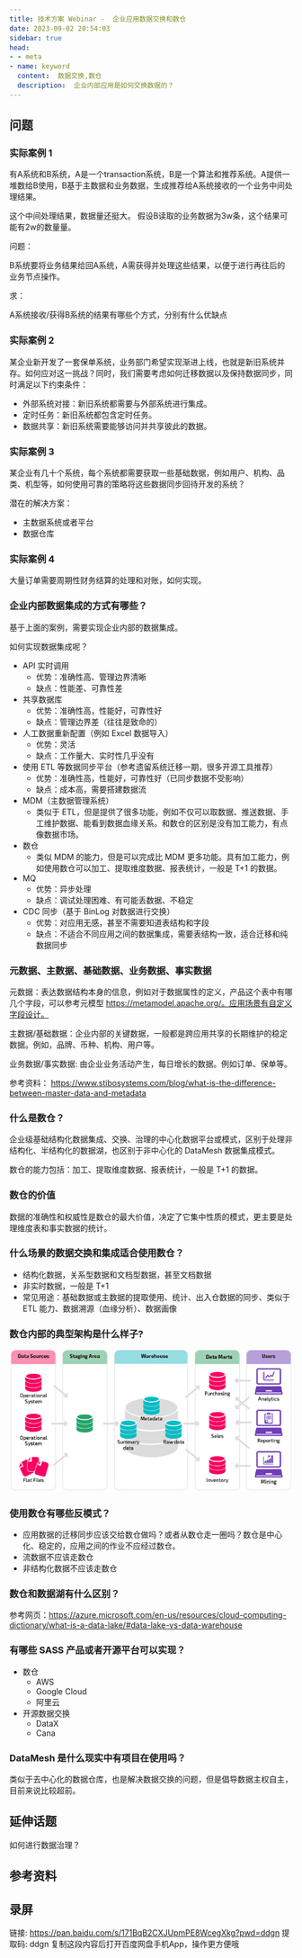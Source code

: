 ```yaml
---
title: 技术方案 Webinar -  企业应用数据交换和数仓
date: 2023-09-02 20:54:03
sidebar: true
head:
- - meta
- name: keyword
  content:  数据交换,数仓
  description:  企业内部应用是如何交换数据的？
---
```


## 问题

### 实际案例 1

有A系统和B系统，A是一个transaction系统，B是一个算法和推荐系统。A提供一堆数给B使用，B基于主数据和业务数据，生成推荐给A系统接收的一个业务中间处理结果。

这个中间处理结果，数据量还挺大。 假设B读取的业务数据为3w条，这个结果可能有2w的数量量。

问题：

B系统要将业务结果给回A系统，A需获得并处理这些结果，以便于进行再往后的业务节点操作。

求：

A系统接收/获得B系统的结果有哪些个方式，分别有什么优缺点

### 实际案例 2

某企业新开发了一套保单系统，业务部门希望实现渐进上线，也就是新旧系统并存。如何应对这一挑战？同时，我们需要考虑如何迁移数据以及保持数据同步，同时满足以下约束条件：

- 外部系统对接：新旧系统都需要与外部系统进行集成。
- 定时任务：新旧系统都包含定时任务。
- 数据共享：新旧系统需要能够访问并共享彼此的数据。

### 实际案例 3

某企业有几十个系统，每个系统都需要获取一些基础数据，例如用户、机构、品类、机型等，如何使用可靠的策略将这些数据同步回待开发的系统？

潜在的解决方案：

- 主数据系统或者平台
- 数据仓库

### 实际案例 4

大量订单需要周期性财务结算的处理和对账，如何实现。

### 企业内部数据集成的方式有哪些？

基于上面的案例，需要实现企业内部的数据集成。

如何实现数据集成呢？

- API 实时调用
  - 优势：准确性高、管理边界清晰
  - 缺点：性能差、可靠性差
- 共享数据库
  - 优势：准确性高，性能好，可靠性好
  - 缺点：管理边界差（往往是致命的）
- 人工数据重新配置（例如 Excel 数据导入）
  - 优势：灵活
  - 缺点：工作量大、实时性几乎没有
- 使用 ETL 等数据同步平台（参考遗留系统迁移一期，很多开源工具推荐）
  - 优势：准确性高，性能好，可靠性好（已同步数据不受影响）
  - 缺点：成本高，需要搭建数据流
- MDM（主数据管理系统）
  - 类似于 ETL，但是提供了很多功能，例如不仅可以取数据、推送数据、手工维护数据、能看到数据血缘关系。和数仓的区别是没有加工能力，有点像数据市场。
- 数仓
  - 类似 MDM 的能力，但是可以完成比 MDM 更多功能。具有加工能力，例如使用数仓可以加工、提取维度数据、报表统计，一般是 T+1 的数据。
- MQ
  - 优势：异步处理
  - 缺点：调试处理困难、有可能丢数据、不稳定
- CDC 同步（基于 BinLog 对数据进行交换）
  - 优势：对应用无感，甚至不需要知道表结构和字段
  - 缺点：不适合不同应用之间的数据集成，需要表结构一致，适合迁移和纯数据同步

### 元数据、主数据、基础数据、业务数据、事实数据

元数据：表达数据结构本身的信息，例如对于数据属性的定义，产品这个表中有哪几个字段，可以参考元模型 https://metamodel.apache.org/。应用场景有自定义字段设计。

主数据/基础数据：企业内部的关键数据，一般都是跨应用共享的长期维护的稳定数据。例如，品牌、币种、机构、用户等。

业务数据/事实数据: 由企业业务活动产生，每日增长的数据。例如订单、保单等。

参考资料： https://www.stibosystems.com/blog/what-is-the-difference-between-master-data-and-metadata

### 什么是数仓？

企业级基础结构化数据集成、交换、治理的中心化数据平台或模式，区别于处理非结构化、半结构化的数据湖，也区别于非中心化的 DataMesh 数据集成模式。 

数仓的能力包括：加工、提取维度数据、报表统计，一般是 T+1 的数据。

### 数仓的价值

数据的准确性和权威性是数仓的最大价值，决定了它集中性质的模式，更主要是处理维度表和事实数据的统计。

### 什么场景的数据交换和集成适合使用数仓？

- 结构化数据，关系型数据和文档型数据，甚至文档数据
- 非实时数据，一般是 T+1
- 常见用途：基础数据或主数据的提取使用、统计、出入仓数据的同步、类似于 ETL 能力、数据溯源（血缘分析）、数据画像

### 数仓内部的典型架构是什么样子?

![](./java-solution-webinar-39/img.png)

### 使用数仓有哪些反模式？

- 应用数据的迁移同步应该交给数仓做吗？或者从数仓走一圈吗？数仓是中心化、稳定的，应用之间的作业不应经过数仓。
- 流数据不应该走数仓
- 非结构化数据不应该走数仓

### 数仓和数据湖有什么区别？

参考网页：https://azure.microsoft.com/en-us/resources/cloud-computing-dictionary/what-is-a-data-lake/#data-lake-vs-data-warehouse

### 有哪些 SASS 产品或者开源平台可以实现？

- 数仓
  - AWS
  - Google Cloud
  - 阿里云
- 开源数据交换
  - DataX
  - Cana

### DataMesh 是什么现实中有项目在使用吗？

类似于去中心化的数据仓库，也是解决数据交换的问题，但是倡导数据主权自主，目前来说比较超前。

## 延伸话题

如何进行数据治理？

## 参考资料

## 录屏

链接: https://pan.baidu.com/s/171BqB2CXJUpmPE8WcegXkg?pwd=ddgn 提取码: ddgn 复制这段内容后打开百度网盘手机App，操作更方便哦
